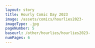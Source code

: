 ```yaml
---
layout: story
title: Hourly Comic Day 2023
image: /assets/comics/hourlies2023-
imageType: .jpg
pageNumber: 5
baseurl: /other/hourlies/hourlies2023-
numPages: 6
---
```

